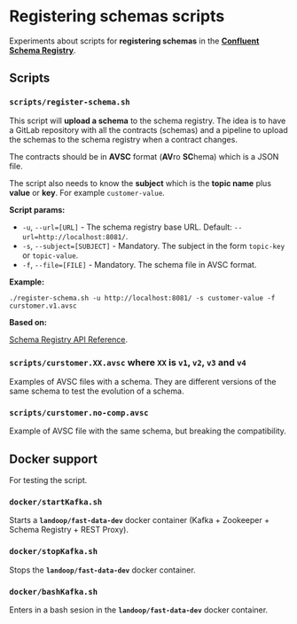 # Registering schemas scripts

Experiments about scripts for **registering schemas** in the **[Confluent Schema Registry](https://docs.confluent.io/current/schema-registry/docs/index.html)**.

## Scripts

### `scripts/register-schema.sh`

This script will **upload a schema** to the schema registry.
The idea is to have a GitLab repository with all the contracts (schemas) and a pipeline to upload the schemas to the schema registry when a contract changes. 

The contracts should be in **AVSC** format (**AV**ro **SC**hema) which is a JSON file.

The script also needs to know the **subject** which is the **topic name** plus **value** or **key**. For example `customer-value`.

**Script params:**

- `-u`, `--url=[URL]` - The schema registry base URL. Default: `--url=http://localhost:8081/`.
- `-s`, `--subject=[SUBJECT]` - Mandatory. The subject in the form `topic-key` or `topic-value`.
- `-f`, `--file=[FILE]` - Mandatory. The schema file in AVSC format.

**Example:**
```
./register-schema.sh -u http://localhost:8081/ -s customer-value -f curstomer.v1.avsc
```

**Based on:**

[Schema Registry API Reference](https://docs.confluent.io/current/schema-registry/docs/api.html).

### `scripts/curstomer.XX.avsc` where `XX` is `v1`, `v2`, `v3` and `v4`

Examples of AVSC files with a schema.
They are different versions of the same schema to test the evolution of a schema.

### `scripts/curstomer.no-comp.avsc`

Example of AVSC file with the same schema, but breaking the compatibility.


## Docker support

For testing the script.

### `docker/startKafka.sh`

Starts a **`landoop/fast-data-dev`** docker container (Kafka + Zookeeper + Schema Registry + REST Proxy).

### `docker/stopKafka.sh`

Stops the **`landoop/fast-data-dev`** docker container.

### `docker/bashKafka.sh`

Enters in a bash sesion in the **`landoop/fast-data-dev`** docker container.